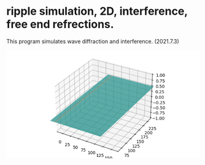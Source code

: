 # ripple simulation, 2D, interference, free end refrections.
This program simulates wave diffraction and interference. (2021.7.3)

![nami2d_interference.gif](nami2d_interference.gif "nami2d_interference.gif")
